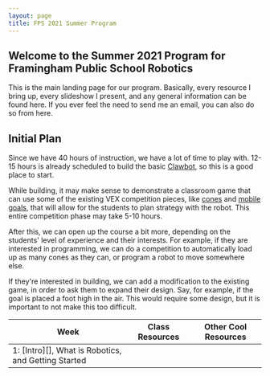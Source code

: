 ```yaml
---
layout: page
title: FPS 2021 Summer Program
---
```

## Welcome to the Summer 2021 Program for Framingham Public School Robotics

This is the main landing page for our program. Basically, every resource I bring up, every slideshow I present, and any general information can be found here. If you ever feel the need to send me an email, you can also do so from here.

## Initial Plan

Since we have 40 hours of instruction, we have a lot of time to play with. 12-15 hours is already scheduled to build the basic [Clawbot](https://content.vexrobotics.com/docs/V5-Clawbot-BuildInstructions-0720.pdf), so this is a good place to start.

While building, it may make sense to demonstrate a classroom game that can use some of the existing VEX competition pieces, like [cones](https://static.rapidonline.com/catalogueimages/product/70/81/s70-8152p01wl.jpg)  and [mobile goals](https://i.ytimg.com/vi/fN_RZTe6jyI/maxresdefault.jpg), that will allow for the students to plan strategy with the robot. This entire competition phase may take 5-10 hours.

After this, we can open up the course a bit more, depending on the students' level of experience and their interests. For example, if they are interested in programming, we can do a competition to automatically load up as many cones as they can, or program a robot to move somewhere else.

If they're interested in building, we can add a modification to the existing game, in order to ask them to expand their design. Say, for example, if the goal is placed a foot high in the air. This would require some design, but it is important to not make this too difficult.

| Week | Class Resources | Other Cool Resources |
| ----- | --------------- | --------------------|
| 1: [Intro][], What is Robotics, and Getting Started |
